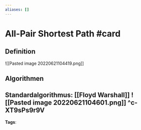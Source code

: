 ```yaml
---
aliases: []
---
```


# All-Pair Shortest Path #card
## Definition
![[Pasted image 20220621104419.png]]
## Algorithmen
Standardalgorithmus: [[Floyd Warshall]]
![[Pasted image 20220621104601.png]]
^c-XT9sPs9r9V
---
**Tags**: 